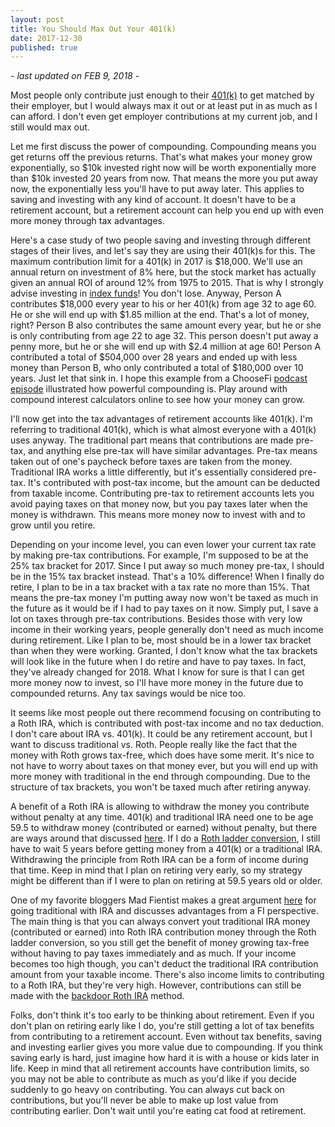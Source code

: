 ```yaml
---
layout: post
title: You Should Max Out Your 401(k)
date: 2017-12-30
published: true
---
```

*- last updated on FEB 9, 2018 -*

Most people only contribute just enough to their [401(k)](https://www.bogleheads.org/wiki/401(k)) to get matched by their employer, but I would always max it out or at least put in as much as I can afford. I don't even get employer contributions at my current job, and I still would max out.

Let me first discuss the power of compounding. Compounding means you get returns off the previous returns. That's what makes your money grow exponentially, so $10k invested right now will be worth exponentially more than $10k invested 20 years from now. That means the more you put away now, the exponentially less you'll have to put away later. This applies to saving and investing with any kind of account. It doesn't have to be a retirement account, but a retirement account can help you end up with even more money through tax advantages.

Here's a case study of two people saving and investing through different stages of their lives, and let's say they are using their 401(k)s for this. The maximum contribution limit for a 401(k) in 2017 is $18,000. We'll use an annual return on investment of 8% here, but the stock market has actually given an annual ROI of around 12% from 1975 to 2015. That is why I strongly advise investing in [index funds](https://www.bogleheads.org/wiki/Index_fund)! You don't lose. Anyway, Person A contributes $18,000 every year to his or her 401(k) from age 32 to age 60. He or she will end up with $1.85 million at the end. That's a lot of money, right? Person B also contributes the same amount every year, but he or she is only contributing from age 22 to age 32. This person doesn't put away a penny more, but he or she will end up with $2.4 million at age 60! Person A contributed a total of $504,000 over 28 years and ended up with less money than Person B, who only contributed a total of $180,000 over 10 years. Just let that sink in. I hope this example from a ChooseFi [podcast episode](https://www.choosefi.com/039r-cruise-control/) illustrated how powerful compounding is. Play around with compound interest calculators online to see how your money can grow.

I'll now get into the tax advantages of retirement accounts like 401(k). I'm referring to traditional 401(k), which is what almost everyone with a 401(k) uses anyway. The traditional part means that contributions are made pre-tax, and anything else pre-tax will have similar advantages. Pre-tax means taken out of one's paycheck before taxes are taken from the money. Traditional IRA works a little differently, but it's essentially considered pre-tax. It's contributed with post-tax income, but the amount can be deducted from taxable income. Contributing pre-tax to retirement accounts lets you avoid paying taxes on that money now, but you pay taxes later when the money is withdrawn. This means more money now to invest with and to grow until you retire.

Depending on your income level, you can even lower your current tax rate by making pre-tax contributions. For example, I'm supposed to be at the 25% tax bracket for 2017. Since I put away so much money pre-tax, I should be in the 15% tax bracket instead. That's a 10% difference! When I finally do retire, I plan to be in a tax bracket with a tax rate no more than 15%. That means the pre-tax money I'm putting away now won't be taxed as much in the future as it would be if I had to pay taxes on it now. Simply put, I save a lot on taxes through pre-tax contributions. Besides those with very low income in their working years, people generally don't need as much income during retirement. Like I plan to be, most should be in a lower tax bracket than when they were working. Granted, I don't know what the tax brackets will look like in the future when I do retire and have to pay taxes. In fact, they've already changed for 2018. What I know for sure is that I can get more money now to invest, so I'll have more money in the future due to compounded returns. Any tax savings would be nice too.

It seems like most people out there recommend focusing on contributing to a Roth IRA, which is contributed with post-tax income and no tax deduction. I don't care about IRA vs. 401(k). It could be any retirement account, but I want to discuss traditional vs. Roth. People really like the fact that the money with Roth grows tax-free, which does have some merit. It's nice to not have to worry about taxes on that money ever, but you will end up with more money with traditional in the end through compounding. Due to the structure of tax brackets, you won't be taxed much after retiring anyway.

A benefit of a Roth IRA is allowing to withdraw the money you contribute without penalty at any time. 401(k) and traditional IRA need one to be age 59.5 to withdraw money (contributed or earned) without penalty, but there are ways around that discussed [here](https://www.madfientist.com/how-to-access-retirement-funds-early/). If I do a [Roth ladder conversion](https://www.bogleheads.org/wiki/Roth_IRA_conversion), I still have to wait 5 years before getting money from a 401(k) or a traditional IRA. Withdrawing the principle from Roth IRA can be a form of income during that time. Keep in mind that I plan on retiring very early, so my strategy might be different than if I were to plan on retiring at 59.5 years old or older.

One of my favorite bloggers Mad Fientist makes a great argument [here](https://www.madfientist.com/traditional-ira-vs-roth-ira/) for going traditional with IRA and discusses advantages from a FI perspective. The main thing is that you can always convert yout traditional IRA money (contributed or earned) into Roth IRA contribution money through the Roth ladder conversion, so you still get the benefit of money growing tax-free without having to pay taxes immediately and as much. If your income becomes too high though, you can't deduct the traditional IRA contribution amount from your taxable income. There's also income limits to contributing to a Roth IRA, but they're very high. However, contributions can still be made with the [backdoor Roth IRA](https://www.bogleheads.org/wiki/Backdoor_Roth_IRA) method.

Folks, don't think it's too early to be thinking about retirement. Even if you don't plan on retiring early like I do, you're still getting a lot of tax benefits from contributing to a retirement account. Even without tax benefits, saving and investing earlier gives you more value due to compounding. If you think saving early is hard, just imagine how hard it is with a house or kids later in life. Keep in mind that all retirement accounts have contribution limits, so you may not be able to contribute as much as you'd like if you decide suddenly to go heavy on contributing. You can always cut back on contributions, but you'll never be able to make up lost value from contributing earlier. Don't wait until you're eating cat food at retirement.
